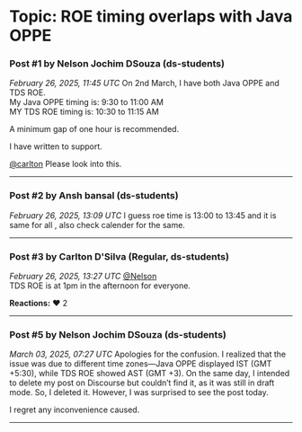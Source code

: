 # Topic: ROE timing overlaps with Java OPPE

### Post #1 by **Nelson Jochim DSouza** (ds-students)
*February 26, 2025, 11:45 UTC*
On 2nd March, I have both Java OPPE and TDS ROE.  
My Java OPPE timing is: 9:30 to 11:00 AM  
MY TDS ROE timing is: 10:30 to 11:15 AM

A minimum gap of one hour is recommended.

I have written to support.

[@carlton](https://discourse.onlinedegree.iitm.ac.in/u/carlton) Please look into this.

---

### Post #2 by **Ansh bansal** (ds-students)
*February 26, 2025, 13:09 UTC*
I guess roe time is 13:00 to 13:45 and it is same for all , also check calender for the same.

---

### Post #3 by **Carlton D'Silva** (Regular, ds-students)
*February 26, 2025, 13:27 UTC*
[@Nelson](https://discourse.onlinedegree.iitm.ac.in/u/nelson)  
TDS ROE is at 1pm in the afternoon for everyone.

**Reactions:** ❤️ 2

---

### Post #5 by **Nelson Jochim DSouza** (ds-students)
*March 03, 2025, 07:27 UTC*
Apologies for the confusion. I realized that the issue was due to different time zones—Java OPPE displayed IST (GMT +5:30), while TDS ROE showed AST (GMT +3). On the same day, I intended to delete my post on Discourse but couldn’t find it, as it was still in draft mode. So, I deleted it. However, I was surprised to see the post today.

I regret any inconvenience caused.

---
